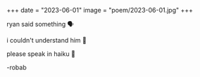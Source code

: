+++
date = "2023-06-01"
image = "poem/2023-06-01.jpg"
+++

ryan said something 🗣️

i couldn't understand him 🤔

please speak in haiku 🙏

-robab
